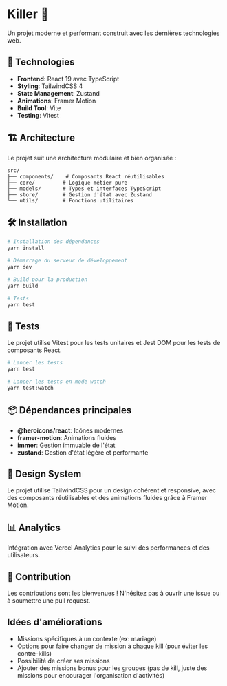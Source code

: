# Killer 🎯

Un projet moderne et performant construit avec les dernières technologies web.

## 🚀 Technologies

- **Frontend**: React 19 avec TypeScript
- **Styling**: TailwindCSS 4
- **State Management**: Zustand
- **Animations**: Framer Motion
- **Build Tool**: Vite
- **Testing**: Vitest

## 🏗️ Architecture

Le projet suit une architecture modulaire et bien organisée :

```
src/
├── components/    # Composants React réutilisables
├── core/         # Logique métier pure
├── models/       # Types et interfaces TypeScript
├── store/        # Gestion d'état avec Zustand
└── utils/        # Fonctions utilitaires
```

## 🛠️ Installation

```bash
# Installation des dépendances
yarn install

# Démarrage du serveur de développement
yarn dev

# Build pour la production
yarn build

# Tests
yarn test
```

## 🧪 Tests

Le projet utilise Vitest pour les tests unitaires et Jest DOM pour les tests de composants React.

```bash
# Lancer les tests
yarn test

# Lancer les tests en mode watch
yarn test:watch
```

## 📦 Dépendances principales

- **@heroicons/react**: Icônes modernes
- **framer-motion**: Animations fluides
- **immer**: Gestion immuable de l'état
- **zustand**: Gestion d'état légère et performante

## 🎨 Design System

Le projet utilise TailwindCSS pour un design cohérent et responsive, avec des composants réutilisables et des animations fluides grâce à Framer Motion.

## 📊 Analytics

Intégration avec Vercel Analytics pour le suivi des performances et des utilisateurs.

## 🤝 Contribution

Les contributions sont les bienvenues ! N'hésitez pas à ouvrir une issue ou à soumettre une pull request.

## Idées d'améliorations

- Missions spécifiques à un contexte (ex: mariage)
- Options pour faire changer de mission à chaque kill (pour éviter les contre-kills)
- Possibilité de créer ses missions
- Ajouter des missions bonus pour les groupes (pas de kill, juste des missions pour encourager l'organisation d'activités)
